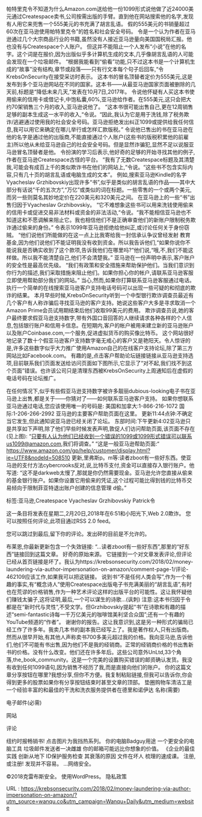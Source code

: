 帕特里克令不知道为什么Amazon.com送给他一份1099形式说他做了近24000美元通过Createspace卖书,公司按需出版的手臂。直到他在网站搜索他的名字,发现有人用它来兜售一个555美元的书充满了胡言乱语。 
 假的555美元的书销量超过60次在亚马逊使用帕特里克令”的姓名和社会安全号码。 
 令是一个认为作者在亚马逊通过几个大宗商品行业的书籍,虽然没有人接近亚马逊量向美国国税局汇报。他也没有与Createspace个人账户。 
 但这并不能阻止一个人发布“小说”在他的名字。这个词是在报价,因为出版似乎多计算机生成的文本,几乎像胡言乱语的人可能会发现在一个垃圾邮件。 
 “根据我能看到“偷看”功能,只不过这本书是一个计算机生成的“故事”没有结构,章节或段落——只有行文本每个句子后回车,“令KrebsOnSecurity在接受采访时表示。 
 这本书的冒名顶替者定价为555美元,这是发布到多个亚马逊网站在不同的国家。这本书——从最亚马逊国家页面被删除的几天前,标题是“降低未来几天,”发表在10月7日,2017年。 
 令说他怀疑有人买这本书使用偷来的信用卡或借记卡,中饱私囊,60%,亚马逊给作者。在555美元,这只会把大约70架销售三个月的收入,亚马逊说他了。 
 “这本书很可能出售自己,更在12周销售足够的副本生成这一水平的收入,“令说。“因此,我认为它是用于洗钱,除了税务欺诈/逃避通过使用我的社会安全号码。亚马逊拒绝发出纠正1099或提供给我任何信息,我可以用它来确定在哪儿举行或怎样汇款版税。” 
 令说他已售出的书在亚马逊在他的名字是通过他的出版商,不能直接通过个人账户(这些书的版税积累他的前雇主)所以他从未给亚马逊自己的社会安全号码。但是显然诈骗犯,显然不足以说服亚马逊冒名顶替者是他。 
 令扮演的学习后表示,他好奇的足够的开始寻找其他的例子,作者在亚马逊Createspace古怪的平台。 
 “我有了无数Createspace标题及其清楚我,可能会有成百上千的类似欺诈书在他们的网站上,“令说。“这些书不包含实际内容,只有几十页的胡言乱语或电脑生成的文本”。 
 例如,搜索亚马逊Kindle的名字Vyacheslav Grzhibovskiy出现许多“书”,似乎是类似的胡言乱语的作品——其中大部分有话说”千的五次方”,“万亿”或类似的词在标题。一些零售的一个或两个美元,而另一些则莫名其妙地定价在220美元和320美元之间。 
 在亚马逊上的一些“书”出售归因于Vyacheslav Grzhibovskiy。 
 “它不难想象这些书可以用来洗钱使用偷来的信用卡或促进交易非法材料或资金的非法活动,“令说。“我不能相信亚马逊也不知道这和不愿调解来阻止它。我也相信他们不是正确审查他们的新账户限制税务欺诈通过偷来的身份。” 
 令表示1099年亚马逊拒绝给他纠正,或讨论任何关于身份窃贼。 
 “他们说他们所能做的在这一点上比我寄给我一封信承认争议曾经发射 
 教育基金,因为他们说他们不能证明我没有收到资金。所以我告诉他们,“如果你说你不能说我是否确实收到了这个款项,告诉我他们在哪里吗?”他们说,“哦,不,我们不能这样做。所以我不能清楚自己,他们不会清楚我。” 
 亚马逊在一份声明中表示,客户账户的安全性是最高优先级。 
 “我们有政策和安全措施来帮助保护他们。当我们意识到你行为的描述,我们采取措施来阻止他们。如果你担心你的帐户,请联系亚马逊客服立即使用帮助部分我们的网站。” 
 当心,然而,如果你打算联系亚马逊客服通过电话。执行一个简单的在线搜索亚马逊客户支持电话号码可以出现一些可疑的和彻底的欺诈的结果。 
 本月早些时候,KrebsOnSecurity听到一个中型银行欺诈调查员最近有几个客户有人称诈骗后寻找亚马逊的客户支持。她说这些客户大多是寻求取消一个Amazon Prime会员试用期结束后他们收取99美元的费用。 
 欺诈调查员说,她的客户最终要求假亚马逊支持数字,带有外国口音回答的人继续请求各种各样的个人信息,包括银行账户和信用卡信息。在短期内,客户的帐户被用来建立新的亚马逊账户以及账户Coinbase.com,一个服务,促进虚拟货币的购买像比特币。 
 这个网站很好地记录了数十个假亚马逊客户支持数字毫无戒心的客户又是艳阳天。令人惊讶的是,许多这些数字似乎大力推广使用Amazon自己的在线客户支持论坛,除了第三方网站比如Facebook.com。 
 有趣的是,点击客户帮助论坛链接链接从亚马逊支持选项,目前联系我们页面发送给访问页面如下图所示,它显示了“对不起,我们找不到这个页面”错误。也许该公司只是清理东西被KrebsOnSecurity上周通知后在虚假的电话号码在论坛推广。 
  
 在任何情况下,似乎有些假亚马逊支持数字被许多靓丽dubious-looking电子书在亚马逊上出售,都是关于——你猜对了——如何联系亚马逊客户支持。 
 如果你想联系亚马逊通过电话,您应该使用唯一的号码是: 
 美国和加拿大:1-866-216-1072 
 国际:1-206-266-2992 
 亚马逊的主要客户帮助页面在这里。 
 更新11:44点钟:不确定当它发生,但此通知说亚马逊已经关闭了论坛。 
 东部时间:下午更新4:02亚马逊只是共享如下声明,除了他们早些时候发表声明,敦促人们访问帮助页面,该页面不存在(见上图): 
 “只要有人认为他们已经收到一个错误的1099或1099形式错误可以联系us1099@amazon.com,我们将调查。” 
 “这是一般亚马逊帮助页面:“ 
 https://www.amazon.com/gp/help/customer/display.html?ie=UTF8&nodeId=508510 
 更新,里弗斯p。m等:读者zboot有一些好东西。使亚马逊的支付方法cybercrooks反对,说,比特币支付,资金可以直接存入银行账户。他写道: 
 “这不是darkweb太慢了,那就是你仍然需要现金。亚马逊允许您直接从偷来的基金银行账户。如果你设置它用偷来的凭证,这个过程可能比得到钱的比特币交易倾向于限制菲亚特退出账户创建的信息管理 
 d偷。” 
  
  
 标签:亚马逊,Createspace Vyacheslav Grzhibovskiy Patrick令 
  
  
 这一条目将发表在星期二,2月20日,2018年在6:51和小阳光下,Web 2.0欺诈。 
 您可以按照任何评论,此项目通过RSS 2.0 feed。 
  
 您可以跳过到最后,留下你的评论。发出砰的目前是不允许的。 
  
  
  
  
 布莱恩,你最新更新包含一个失效链接: 
 “…读者zboot有一些好东西”,那里的“好东西”链接回到这篇文章。 
 好奇的原始来源。 
 它链接到一个对文章发表评论,但评论已经从首页链接是坏了。我认为https://krebsonsecurity.com/2018/02/money-laundering-via-author-impersonation-on-amazon/comment-page-1/评论- 462109应该工作,如果我可以把这链接。 
 说到书“不是任何人类会写”,作为一个有趣的事实,有“概念诗人”使用Createspace出版电子书充满美丽的“胡言乱语”,有时也在荒谬的价格销售,作为一种艺术评论这样的出版平台的可能性。这让我怀疑他们赚钱太骗子,这将证明,最后,一个可以谋生的诗歌…(讽刺) 
 注意:这本书归因于令都是在“新时代与灵性”,不受文学。但Grzhibovskiy提起“书”在诗歌和有趣的描述“semi-fantastic诗每一千万亿美元的咖啡馆美利坚合众国”;还有一个有趣的YouTube频道的“作者”。 
 谢谢你的报告。这让我意识到,这是另一种形式的骗局已经工作了许多年。我卖几本书的副本我已经写上了。我是著作权人,只有出版商。然而从很早开始,有其他人声称卖书700多美元超过我的价格。我向亚马逊,告诉他们,他们不可能有书出售,因为他们不是我的经销商。正常的经销商价格的书出售新书的价格。没有什么改变。他们还在许多年后。这些公司意外UnLtd,33个角落,the_book_community。这是一个完美的设置购买错误的邮资确认发货。我没有收到任何1099语句,因为销售不经历了我,而是直接向他们的账户。 
 你的这篇文章分享按钮在哪里?我想分享,但你不方便。我复制粘贴链接,但我可以告诉你,你会得到更多的股票如果你有分享按钮结束时甚至文章的顶部。 
 垫圈购物车清洁工是一个经验丰富的和最佳的干洗和洗衣服务提供者在德里和诺伊达 
 名称(需要) 
  
 电子邮件(必需) 
  
 网站 
  
 评论 
  
  
 纽约时报畅销书! 
 点击图片为我挡热系列。 
 你的电脑Badguy用途 
 一个更安全的电脑工具 
 垃圾邮件发送者一决雌雄 
 你的邮箱可能远比你想象的价值。 
 《企业的最佳实践 
 创新从地下 
 ID保护服务检查 
 其衰落的原因 
 文件在坏人 
 梳理的速成课。 
 注册,或注册! 
 发现并不容易。 
 …网络安全。 
  
 ©2018克雷布斯安全。 
 使用WordPress。 
 隐私政策 
  
  
  
 URL : https://krebsonsecurity.com/2018/02/money-laundering-via-author-impersonation-on-amazon/?utm_source=wanqu.co&utm_campaign=Wanqu+Daily&utm_medium=website